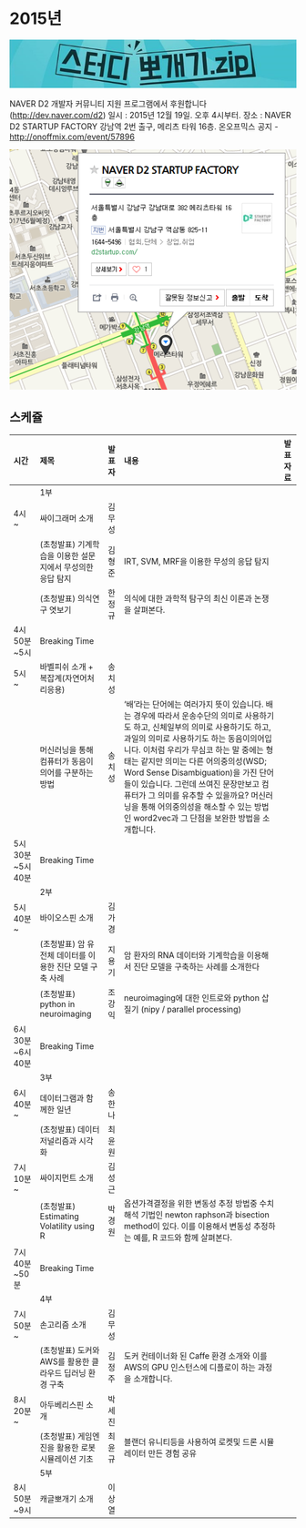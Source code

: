 # 2015년

![](img/title.jpg)

 NAVER D2 개발자 커뮤니티 지원 프로그램에서 후원합니다(http://dev.naver.com/d2)
 일시 : 2015년 12월 19일. 오후 4시부터.
 장소 : NAVER D2 STARTUP FACTORY
       강남역 2번 출구, 메리츠 타워 16층.
 온오프믹스 공지 - http://onoffmix.com/event/57896

![](img/d2.png)

## 스케쥴

|    시간        |      제목                                | 발표자  |  내용   |   발표자료                                         |
|:---	         |:---	                                  |:---	    |:---	 |:---	                                               |
|                | 1부                                    |         |         |                                                    |
|4시 ~           | 싸이그래머 소개                        | 김무성  |         |                                                     |
|                | (초청발표) 기계학습을 이용한 설문지에서 무성의한 응답 탐지 | 김형준  | IRT, SVM, MRF을 이용한 무성의 응답 탐지  |   |
|                | (초청발표) 의식연구 엿보기             | 한정규  | 의식에 대한 과학적 탐구의 최신 이론과 논쟁을 살펴본다.        |   |
|4시50분~5시     | Breaking Time                          |         |         |                                                      |
|5시 ~           | 바벨피쉬 소개 + 복잡계(자연어처리응용) | 송치성  |         |                                                     |
|                | 머신러닝을 통해 컴퓨터가 동음이의어를 구분하는 방법                      | 송치성  | ‘배’라는 단어에는 여러가지 뜻이 있습니다. 배는 경우에 따라서 운송수단의 의미로 사용하기도 하고, 신체일부의 의미로 사용하기도 하고, 과일의 의미로 사용하기도 하는 동음이의어입니다. 이처럼 우리가 무심코 하는 말 중에는 형태는 같지만 의미는 다른 어의중의성(WSD; Word Sense Disambiguation)을 가진 단어들이 있습니다. 그런데 쓰여진 문장만보고 컴퓨터가 그 의미를 유추할 수 있을까요? 머신러닝을 통해 어의중의성을 해소할 수 있는 방법인 word2vec과 그 단점을 보완한 방법을 소개합니다.        |                                                     |
|5시30분~5시40분 | Breaking Time                          |         |         |                                                     |
|                | 2부                                    |         |         |                                                     |
|5시40분 ~       | 바이오스핀 소개                        | 김가경  |         |                                                     |
|                | (초청발표) 암 유전체 데이터를 이용한 진단 모델 구축 사례 | 지용기  |    암 환자의 RNA 데이터와 기계학습을 이용해서 진단 모델을 구축하는 사례를 소개한다     |           |
|                | (초청발표) python in neuroimaging  | 조강익  |  neuroimaging에 대한 인트로와 python 삽질기 (nipy / parallel processing) |                                                |
|6시30분~6시40분 | Breaking Time                          |         |         |                                                            |
|                | 3부                                    |         |         |                                                            |
|6시40분 ~       | 데이터그램과 함께한 일년               | 송한나  |         |                                                            |
|                | (초청발표) 데이터 저널리즘과 시각화| 최윤원  |         |                                                           |
|7시10분 ~       | 싸이지먼트 소개                        | 김성근  |         |                                                            |
|                | (초청발표) Estimating Volatility using R | 박경원  | 옵션가격결정을 위한 변동성 추정 방법중 수치해석 기법인 newton raphson과 bisection method이 있다. 이를 이용해서 변동성 추정하는 예를, R 코드와 함께 살펴본다.  |      |
|7시40분~50분    | Breaking Time                          |         |         |                                                             |
|                | 4부                                    |         |         |                                                             |
|7시50분~        | 손고리즘 소개                          | 김무성  |         |                                                             |
|                | (초청발표) 도커와 AWS를 활용한 클라우드 딥러닝 환경 구축  | 김정주  |  도커 컨테이너화 된 Caffe 환경 소개와 이를 AWS의 GPU 인스턴스에 디플로이 하는 과정을 소개합니다.        |              |
|8시20분 ~       | 아두베리스핀 소개                      | 박세진  |                 |                                                                                                         |
|                | (초청발표) 게임엔진을 활용한 로봇 시뮬레이션 기초 | 최윤규  | 블랜더 유니티등을 사용하여 로켓및 드론 시뮬레이터 만든 경험 공유 |                                               |
|                | 5부                                    |         |         |                                                                                                                   |
|8시50분~9시     | 캐글뽀개기 소개                        | 이상열  |         |                                                                                                                   |
